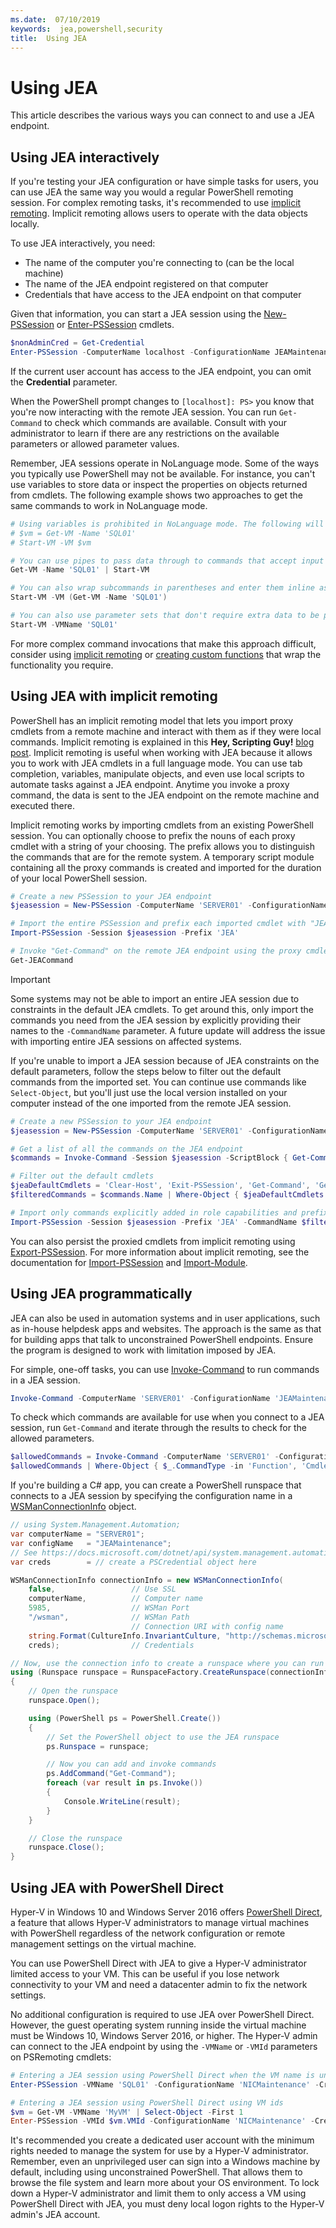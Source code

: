 ```yaml
---
ms.date:  07/10/2019
keywords:  jea,powershell,security
title:  Using JEA
---
```


# Using JEA

This article describes the various ways you can connect to and use a JEA endpoint.

## Using JEA interactively

If you're testing your JEA configuration or have simple tasks for users, you can use JEA the same
way you would a regular PowerShell remoting session. For complex remoting tasks, it's recommended
to use [implicit remoting](#using-jea-with-implicit-remoting). Implicit remoting allows users to
operate with the data objects locally.

To use JEA interactively, you need:

- The name of the computer you're connecting to (can be the local machine)
- The name of the JEA endpoint registered on that computer
- Credentials that have access to the JEA endpoint on that computer

Given that information, you can start a JEA session using the [New-PSSession](/powershell/module/microsoft.powershell.core/New-PSSession)
or [Enter-PSSession](/powershell/module/microsoft.powershell.core/enter-pssession) cmdlets.

```powershell
$nonAdminCred = Get-Credential
Enter-PSSession -ComputerName localhost -ConfigurationName JEAMaintenance -Credential $nonAdminCred
```

If the current user account has access to the JEA endpoint, you can omit the **Credential**
parameter.

When the PowerShell prompt changes to `[localhost]: PS>` you know that you're now interacting with
the remote JEA session. You can run `Get-Command` to check which commands are available. Consult
with your administrator to learn if there are any restrictions on the available parameters or
allowed parameter values.

Remember, JEA sessions operate in NoLanguage mode. Some of the ways you typically use PowerShell may
not be available. For instance, you can't use variables to store data or inspect the properties on
objects returned from cmdlets. The following example shows two approaches to get the same commands
to work in NoLanguage mode.

```powershell
# Using variables is prohibited in NoLanguage mode. The following will not work:
# $vm = Get-VM -Name 'SQL01'
# Start-VM -VM $vm

# You can use pipes to pass data through to commands that accept input from the pipeline
Get-VM -Name 'SQL01' | Start-VM

# You can also wrap subcommands in parentheses and enter them inline as arguments
Start-VM -VM (Get-VM -Name 'SQL01')

# You can also use parameter sets that don't require extra data to be passed in
Start-VM -VMName 'SQL01'
```

For more complex command invocations that make this approach difficult, consider using
[implicit remoting](#using-jea-with-implicit-remoting) or
[creating custom functions](role-capabilities.md#creating-custom-functions) that wrap the
functionality you require.

## Using JEA with implicit remoting

PowerShell has an implicit remoting model that lets you import proxy cmdlets from a remote machine
and interact with them as if they were local commands. Implicit remoting is explained in this **Hey,
Scripting Guy!** [blog post](https://devblogs.microsoft.com/scripting/remoting-the-implicit-way/).
Implicit remoting is useful when working with JEA because it allows you to work with JEA cmdlets in
a full language mode. You can use tab completion, variables, manipulate objects, and even use local
scripts to automate tasks against a JEA endpoint. Anytime you invoke a proxy command, the data is
sent to the JEA endpoint on the remote machine and executed there.

Implicit remoting works by importing cmdlets from an existing PowerShell session. You can optionally
choose to prefix the nouns of each proxy cmdlet with a string of your choosing. The prefix allows
you to distinguish the commands that are for the remote system. A temporary script module containing
all the proxy commands is created and imported for the duration of your local PowerShell session.

```powershell
# Create a new PSSession to your JEA endpoint
$jeasession = New-PSSession -ComputerName 'SERVER01' -ConfigurationName 'JEAMaintenance'

# Import the entire PSSession and prefix each imported cmdlet with "JEA"
Import-PSSession -Session $jeasession -Prefix 'JEA'

# Invoke "Get-Command" on the remote JEA endpoint using the proxy cmdlet
Get-JEACommand
```

> [!IMPORTANT]
> Some systems may not be able to import an entire JEA session due to constraints in the default JEA
> cmdlets. To get around this, only import the commands you need from the JEA session by explicitly
> providing their names to the `-CommandName` parameter. A future update will address the issue with
> importing entire JEA sessions on affected systems.

If you're unable to import a JEA session because of JEA constraints on the default parameters,
follow the steps below to filter out the default commands from the imported set. You can continue
use commands like `Select-Object`, but you'll just use the local version installed on your computer
instead of the one imported from the remote JEA session.

```powershell
# Create a new PSSession to your JEA endpoint
$jeasession = New-PSSession -ComputerName 'SERVER01' -ConfigurationName 'JEAMaintenance'

# Get a list of all the commands on the JEA endpoint
$commands = Invoke-Command -Session $jeasession -ScriptBlock { Get-Command }

# Filter out the default cmdlets
$jeaDefaultCmdlets = 'Clear-Host', 'Exit-PSSession', 'Get-Command', 'Get-FormatData', 'Get-Help', 'Measure-Object', 'Out-Default', 'Select-Object'
$filteredCommands = $commands.Name | Where-Object { $jeaDefaultCmdlets -notcontains $_ }

# Import only commands explicitly added in role capabilities and prefix each imported cmdlet with "JEA"
Import-PSSession -Session $jeasession -Prefix 'JEA' -CommandName $filteredCommands
```

You can also persist the proxied cmdlets from implicit remoting using [Export-PSSession](/powershell/module/microsoft.powershell.utility/Export-PSSession).
For more information about implicit remoting, see the documentation for [Import-PSSession](/powershell/module/microsoft.powershell.utility/import-pssession)
and [Import-Module](/powershell/module/microsoft.powershell.core/import-module).

## Using JEA programmatically

JEA can also be used in automation systems and in user applications, such as in-house helpdesk apps
and websites. The approach is the same as that for building apps that talk to unconstrained
PowerShell endpoints. Ensure the program is designed to work with limitation imposed by JEA.

For simple, one-off tasks, you can use [Invoke-Command](/powershell/module/microsoft.powershell.core/invoke-command)
to run commands in a JEA session.

```powershell
Invoke-Command -ComputerName 'SERVER01' -ConfigurationName 'JEAMaintenance' -ScriptBlock { Get-Process; Get-Service }
```

To check which commands are available for use when you connect to a JEA session, run `Get-Command`
and iterate through the results to check for the allowed parameters.

```powershell
$allowedCommands = Invoke-Command -ComputerName 'SERVER01' -ConfigurationName 'JEAMaintenance' -ScriptBlock { Get-Command }
$allowedCommands | Where-Object { $_.CommandType -in 'Function', 'Cmdlet' } | Format-Table Name, Parameters
```

If you're building a C# app, you can create a PowerShell runspace that connects to a JEA session by
specifying the configuration name in a [WSManConnectionInfo](/dotnet/api/system.management.automation.runspaces.wsmanconnectioninfo)
object.

```csharp
// using System.Management.Automation;
var computerName = "SERVER01";
var configName   = "JEAMaintenance";
// See https://docs.microsoft.com/dotnet/api/system.management.automation.pscredential
var creds        = // create a PSCredential object here

WSManConnectionInfo connectionInfo = new WSManConnectionInfo(
    false,                 // Use SSL
    computerName,          // Computer name
    5985,                  // WSMan Port
    "/wsman",              // WSMan Path
                           // Connection URI with config name
    string.Format(CultureInfo.InvariantCulture, "http://schemas.microsoft.com/powershell/{0}", configName),
    creds);                // Credentials

// Now, use the connection info to create a runspace where you can run the commands
using (Runspace runspace = RunspaceFactory.CreateRunspace(connectionInfo))
{
    // Open the runspace
    runspace.Open();

    using (PowerShell ps = PowerShell.Create())
    {
        // Set the PowerShell object to use the JEA runspace
        ps.Runspace = runspace;

        // Now you can add and invoke commands
        ps.AddCommand("Get-Command");
        foreach (var result in ps.Invoke())
        {
            Console.WriteLine(result);
        }
    }

    // Close the runspace
    runspace.Close();
}
```

## Using JEA with PowerShell Direct

Hyper-V in Windows 10 and Windows Server 2016 offers [PowerShell Direct](/virtualization/hyper-v-on-windows/user-guide/powershell-direct),
a feature that allows Hyper-V administrators to manage virtual machines with PowerShell regardless
of the network configuration or remote management settings on the virtual machine.

You can use PowerShell Direct with JEA to give a Hyper-V administrator limited access to your VM.
This can be useful if you lose network connectivity to your VM and need a datacenter admin to fix
the network settings.

No additional configuration is required to use JEA over PowerShell Direct. However, the guest
operating system running inside the virtual machine must be Windows 10, Windows Server 2016, or
higher. The Hyper-V admin can connect to the JEA endpoint by using the `-VMName` or `-VMId`
parameters on PSRemoting cmdlets:

```powershell
# Entering a JEA session using PowerShell Direct when the VM name is unique
Enter-PSSession -VMName 'SQL01' -ConfigurationName 'NICMaintenance' -Credential 'localhost\JEAformyHoster'

# Entering a JEA session using PowerShell Direct using VM ids
$vm = Get-VM -VMName 'MyVM' | Select-Object -First 1
Enter-PSSession -VMId $vm.VMId -ConfigurationName 'NICMaintenance' -Credential 'localhost\JEAformyHoster'
```

It's recommended you create a dedicated user account with the minimum rights needed to manage the
system for use by a Hyper-V administrator. Remember, even an unprivileged user can sign into a
Windows machine by default, including using unconstrained PowerShell. That allows them to browse the
file system and learn more about your OS environment. To lock down a Hyper-V administrator and limit
them to only access a VM using PowerShell Direct with JEA, you must deny local logon rights to the
Hyper-V admin's JEA account.
